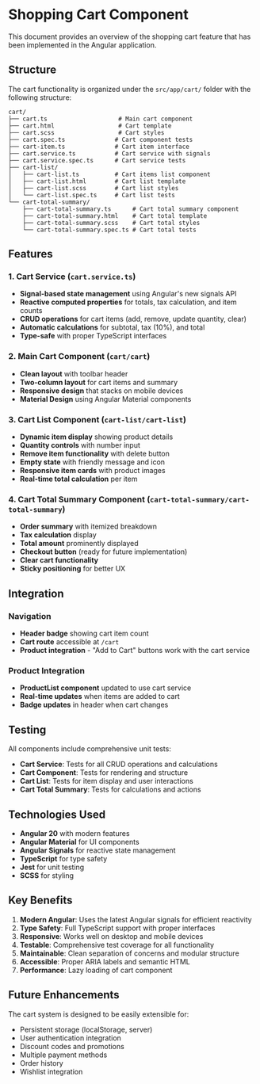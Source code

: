 # Shopping Cart Component

This document provides an overview of the shopping cart feature that has been implemented in the Angular application.

## Structure

The cart functionality is organized under the `src/app/cart/` folder with the following structure:

```
cart/
├── cart.ts                    # Main cart component
├── cart.html                  # Cart template
├── cart.scss                  # Cart styles
├── cart.spec.ts              # Cart component tests
├── cart-item.ts              # Cart item interface
├── cart.service.ts           # Cart service with signals
├── cart.service.spec.ts      # Cart service tests
├── cart-list/
│   ├── cart-list.ts          # Cart items list component
│   ├── cart-list.html        # Cart list template
│   ├── cart-list.scss        # Cart list styles
│   └── cart-list.spec.ts     # Cart list tests
└── cart-total-summary/
    ├── cart-total-summary.ts      # Cart total summary component
    ├── cart-total-summary.html    # Cart total template
    ├── cart-total-summary.scss    # Cart total styles
    └── cart-total-summary.spec.ts # Cart total tests
```

## Features

### 1. Cart Service (`cart.service.ts`)
- **Signal-based state management** using Angular's new signals API
- **Reactive computed properties** for totals, tax calculation, and item counts
- **CRUD operations** for cart items (add, remove, update quantity, clear)
- **Automatic calculations** for subtotal, tax (10%), and total
- **Type-safe** with proper TypeScript interfaces

### 2. Main Cart Component (`cart/cart`)
- **Clean layout** with toolbar header
- **Two-column layout** for cart items and summary
- **Responsive design** that stacks on mobile devices
- **Material Design** using Angular Material components

### 3. Cart List Component (`cart-list/cart-list`)
- **Dynamic item display** showing product details
- **Quantity controls** with number input
- **Remove item functionality** with delete button
- **Empty state** with friendly message and icon
- **Responsive item cards** with product images
- **Real-time total calculation** per item

### 4. Cart Total Summary Component (`cart-total-summary/cart-total-summary`)
- **Order summary** with itemized breakdown
- **Tax calculation** display
- **Total amount** prominently displayed
- **Checkout button** (ready for future implementation)
- **Clear cart functionality**
- **Sticky positioning** for better UX

## Integration

### Navigation
- **Header badge** showing cart item count
- **Cart route** accessible at `/cart`
- **Product integration** - "Add to Cart" buttons work with the cart service

### Product Integration
- **ProductList component** updated to use cart service
- **Real-time updates** when items are added to cart
- **Badge updates** in header when cart changes

## Testing

All components include comprehensive unit tests:
- **Cart Service**: Tests for all CRUD operations and calculations
- **Cart Component**: Tests for rendering and structure
- **Cart List**: Tests for item display and user interactions
- **Cart Total Summary**: Tests for calculations and actions

## Technologies Used

- **Angular 20** with modern features
- **Angular Material** for UI components
- **Angular Signals** for reactive state management
- **TypeScript** for type safety
- **Jest** for unit testing
- **SCSS** for styling

## Key Benefits

1. **Modern Angular**: Uses the latest Angular signals for efficient reactivity
2. **Type Safety**: Full TypeScript support with proper interfaces
3. **Responsive**: Works well on desktop and mobile devices
4. **Testable**: Comprehensive test coverage for all functionality
5. **Maintainable**: Clean separation of concerns and modular structure
6. **Accessible**: Proper ARIA labels and semantic HTML
7. **Performance**: Lazy loading of cart component

## Future Enhancements

The cart system is designed to be easily extensible for:
- Persistent storage (localStorage, server)
- User authentication integration
- Discount codes and promotions
- Multiple payment methods
- Order history
- Wishlist integration
